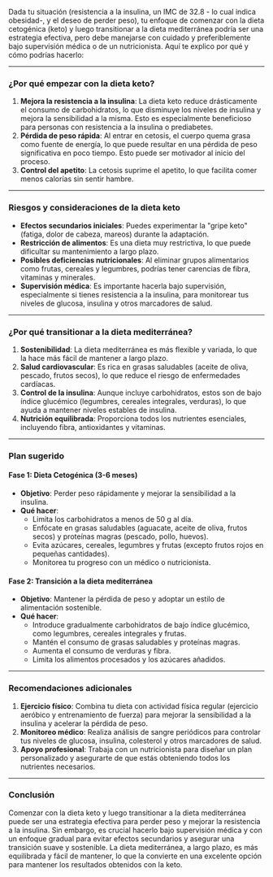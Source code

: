 Dada tu situación (resistencia a la insulina, un IMC de 32.8 - lo cual indica obesidad-, y el deseo de perder peso), tu enfoque de comenzar con la dieta cetogénica (keto) y luego transitionar a la dieta mediterránea podría ser una estrategia efectiva, pero debe manejarse con cuidado y preferiblemente bajo supervisión médica o de un nutricionista. Aquí te explico por qué y cómo podrías hacerlo:

---

### **¿Por qué empezar con la dieta keto?**
1. **Mejora la resistencia a la insulina**: La dieta keto reduce drásticamente el consumo de carbohidratos, lo que disminuye los niveles de insulina y mejora la sensibilidad a la misma. Esto es especialmente beneficioso para personas con resistencia a la insulina o prediabetes.
2. **Pérdida de peso rápida**: Al entrar en cetosis, el cuerpo quema grasa como fuente de energía, lo que puede resultar en una pérdida de peso significativa en poco tiempo. Esto puede ser motivador al inicio del proceso.
3. **Control del apetito**: La cetosis suprime el apetito, lo que facilita comer menos calorías sin sentir hambre.

---

### **Riesgos y consideraciones de la dieta keto**
- **Efectos secundarios iniciales**: Puedes experimentar la "gripe keto" (fatiga, dolor de cabeza, mareos) durante la adaptación.
- **Restricción de alimentos**: Es una dieta muy restrictiva, lo que puede dificultar su mantenimiento a largo plazo.
- **Posibles deficiencias nutricionales**: Al eliminar grupos alimentarios como frutas, cereales y legumbres, podrías tener carencias de fibra, vitaminas y minerales.
- **Supervisión médica**: Es importante hacerla bajo supervisión, especialmente si tienes resistencia a la insulina, para monitorear tus niveles de glucosa, insulina y otros marcadores de salud.

---

### **¿Por qué transitionar a la dieta mediterránea?**
1. **Sostenibilidad**: La dieta mediterránea es más flexible y variada, lo que la hace más fácil de mantener a largo plazo.
2. **Salud cardiovascular**: Es rica en grasas saludables (aceite de oliva, pescado, frutos secos), lo que reduce el riesgo de enfermedades cardíacas.
3. **Control de la insulina**: Aunque incluye carbohidratos, estos son de bajo índice glucémico (legumbres, cereales integrales, verduras), lo que ayuda a mantener niveles estables de insulina.
4. **Nutrición equilibrada**: Proporciona todos los nutrientes esenciales, incluyendo fibra, antioxidantes y vitaminas.

---

### **Plan sugerido**

#### **Fase 1: Dieta Cetogénica (3-6 meses)**
- **Objetivo**: Perder peso rápidamente y mejorar la sensibilidad a la insulina.
- **Qué hacer**:
  - Limita los carbohidratos a menos de 50 g al día.
  - Enfócate en grasas saludables (aguacate, aceite de oliva, frutos secos) y proteínas magras (pescado, pollo, huevos).
  - Evita azúcares, cereales, legumbres y frutas (excepto frutos rojos en pequeñas cantidades).
  - Monitorea tu progreso con un médico o nutricionista.

#### **Fase 2: Transición a la dieta mediterránea**
- **Objetivo**: Mantener la pérdida de peso y adoptar un estilo de alimentación sostenible.
- **Qué hacer**:
  - Introduce gradualmente carbohidratos de bajo índice glucémico, como legumbres, cereales integrales y frutas.
  - Mantén el consumo de grasas saludables y proteínas magras.
  - Aumenta el consumo de verduras y fibra.
  - Limita los alimentos procesados y los azúcares añadidos.

---

### **Recomendaciones adicionales**
1. **Ejercicio físico**: Combina tu dieta con actividad física regular (ejercicio aeróbico y entrenamiento de fuerza) para mejorar la sensibilidad a la insulina y acelerar la pérdida de peso.
2. **Monitoreo médico**: Realiza análisis de sangre periódicos para controlar tus niveles de glucosa, insulina, colesterol y otros marcadores de salud.
3. **Apoyo profesional**: Trabaja con un nutricionista para diseñar un plan personalizado y asegurarte de que estás obteniendo todos los nutrientes necesarios.

---

### **Conclusión**
Comenzar con la dieta keto y luego transitionar a la dieta mediterránea puede ser una estrategia efectiva para perder peso y mejorar la resistencia a la insulina. Sin embargo, es crucial hacerlo bajo supervisión médica y con un enfoque gradual para evitar efectos secundarios y asegurar una transición suave y sostenible. La dieta mediterránea, a largo plazo, es más equilibrada y fácil de mantener, lo que la convierte en una excelente opción para mantener los resultados obtenidos con la keto.